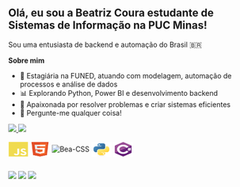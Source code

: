 ## Olá, eu sou a Beatriz Coura estudante de Sistemas de Informação na PUC Minas!

Sou uma entusiasta de backend e automação do Brasil 🇧🇷

**Sobre mim**
- 💼 Estagiária na FUNED, atuando com modelagem, automação de processos e análise de dados
- 📊 Explorando Python, Power BI e desenvolvimento backend
- 🚀 Apaixonada por resolver problemas e criar sistemas eficientes
- 💬 Pergunte-me qualquer coisa!

<div>
    <a href="https://beacons.ai/rafaballerini">
        <img height="180em" src="https://github-readme-stats.vercel.app/api?username=beatriz-coura&show_icons=true&theme=shadow_red&include_all_commits=true&count_private=true"/>
        <img height="180em" src="https://github-readme-stats.vercel.app/api/top-langs/?username=beatriz-coura&layout=compact&langs_count=16&theme=shadow_red"/>
    </a>
</div>



<div style="display: inline_block"><br>
  <img align="center" alt="Bea-Js" height="30" width="40" src="https://raw.githubusercontent.com/devicons/devicon/master/icons/javascript/javascript-plain.svg">
  <img align="center" alt="Bea-HTML" height="30" width="40" src="https://raw.githubusercontent.com/devicons/devicon/master/icons/html5/html5-original.svg">
  <img align="center" alt="Bea-CSS" height="30" width="40" src="![image](https://github.com/user-attachments/assets/ce94f443-215c-4173-8e0e-7b30eb91c933)">
  <img align="center" alt="Bea-Python" height="30" width="40" src="https://raw.githubusercontent.com/devicons/devicon/master/icons/python/python-original.svg">
  <img align="center" alt="Bea-Csharp" height="30" width="40" src="https://raw.githubusercontent.com/devicons/devicon/master/icons/csharp/csharp-original.svg">
</div>
  
  ##
 
<div> 
  <a href="https://www.instagram.com/beatriz.sis?igsh=MXQ4MjZhNDM5NHl1Yw==" target="_blank"><img src="https://img.shields.io/badge/-Instagram-%23E4405F?style=for-the-badge&logo=instagram&logoColor=white" target="_blank"></a>
  <a href = "mailto:beatrizfcoura@gmail.com"><img src="https://img.shields.io/badge/-Gmail-%23333?style=for-the-badge&logo=gmail&logoColor=white" target="_blank"></a>
  <a href="https://www.linkedin.com/in/beatriz-freitas-coura-silva-51883b290" target="_blank"><img src="https://img.shields.io/badge/-LinkedIn-%230077B5?style=for-the-badge&logo=linkedin&logoColor=white" target="_blank"></a> 
  
</div>
